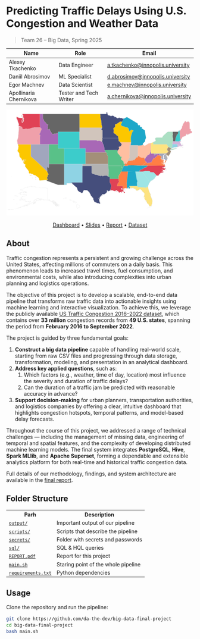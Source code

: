 # Predicting Traffic Delays Using U.S. Congestion and Weather Data

> Team 26 – Big Data, Spring 2025

| Name                   | Role                   | Email                             |
| ---------------------- | ---------------------- | --------------------------------- |
| Alexey Tkachenko       | Data Engineer          | a.tkachenko@innopolis.university  |
| Daniil Abrosimov       | ML Specialist          | d.abrosimov@innopolis.university  |
| Egor Machnev           | Data Scientist         | e.machnev@innopolis.university    |
| Apollinaria Chernikova | Tester and Tech Writer | a.chernikova@innopolis.university |

![poster](./.github/poster.png)

<div align="center">

[Dashboard](http://hadoop-03.uni.innopolis.ru:8808/superset/dashboard/65/) •
[Slides](https://docs.google.com/presentation/d/1sM-ThdE7JnkxrupelgnWeVv8Ugl3S6E3jYg3owWLm5A/edit?usp=sharing)
• [Report](./REPORT.pdf) •
[Dataset](https://www.kaggle.com/datasets/sobhanmoosavi/us-traffic-congestions-2016-2022)

</div>

## About

Traffic congestion represents a persistent and growing challenge across the
United States, affecting millions of commuters on a daily basis. This phenomenon
leads to increased travel times, fuel consumption, and environmental costs,
while also introducing complexities into urban planning and logistics
operations.

The objective of this project is to develop a scalable, end-to-end data pipeline
that transforms raw traffic data into actionable insights using machine learning
and interactive visualization. To achieve this, we leverage the publicly
available
[US Traffic Congestion 2016–2022 dataset](https://www.kaggle.com/datasets/sobhanmoosavi/us-traffic-congestions-2016-2022),
which contains over **33 million** congestion records from **49 U.S. states**,
spanning the period from **February 2016 to September 2022**.

The project is guided by three fundamental goals:

1. **Construct a big data pipeline** capable of handling real-world scale,
   starting from raw CSV files and progressing through data storage,
   transformation, modeling, and presentation in an analytical dashboard.
2. **Address key applied questions**, such as:
   1. Which factors (e.g., weather, time of day, location) most influence the
      severity and duration of traffic delays?
   2. Can the duration of a traffic jam be predicted with reasonable accuracy in
      advance?
3. **Support decision-making** for urban planners, transportation authorities,
   and logistics companies by offering a clear, intuitive dashboard that
   highlights congestion hotspots, temporal patterns, and model-based delay
   forecasts.

Throughout the course of this project, we addressed a range of technical
challenges — including the management of missing data, engineering of temporal
and spatial features, and the complexity of developing distributed machine
learning models. The final system integrates **PostgreSQL**, **Hive**, **Spark
MLlib**, and **Apache Superset**, forming a dependable and extensible analytics
platform for both real-time and historical traffic congestion data.

Full details of our methodology, findings, and system architecture are available
in the [final report](./REPORT.pdf).

## Folder Structure

<table>
    <tr>
        <th>Parh</th>
        <th>Description</th>
    </tr>
        <tr>
        <td><code><a href='output/'>output/</a></code></td>
        <td>Important output of our pipeline</td>
    </tr>
        <tr>
        <td><code><a href='scripts/'>scripts/</a></code></td>
        <td>Scripts that describe the pipeline</td>
    </tr>
    <tr>
        <td><code><a href='secrets/'>secrets/</a></code></td>
        <td>Folder with secrets and passwords</td>
    </tr>
    <tr>
        <td><code><a href='sql/'>sql/</a></code></td>
        <td>SQL & HQL queries</td>
    </tr>
        <tr>
        <td><code><a href='REPORT.pdf'>REPORT.pdf</a></code></td>
        <td>Report for this project</td>
    </tr>
    <tr>
        <td><code><a href='main.sh'>main.sh</a></code></td>
        <td>Staring point of the whole pipeline</td>
    </tr>
    <tr>
        <td><code><a href='requirements.txt'>requirements.txt</a></code></td>
        <td>Python dependencies</td>
    </tr>
</table>

## Usage

Clone the repository and run the pipeline:

```bash
git clone https://github.com/da-the-dev/big-data-final-project
cd big-data-final-project
bash main.sh
```
